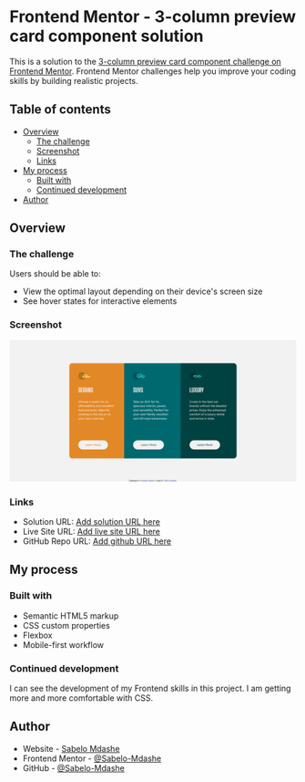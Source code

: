 # Frontend Mentor - 3-column preview card component solution

This is a solution to the [3-column preview card component challenge on Frontend Mentor](https://www.frontendmentor.io/challenges/3column-preview-card-component-pH92eAR2-). Frontend Mentor challenges help you improve your coding skills by building realistic projects.

## Table of contents

- [Overview](#overview)
  - [The challenge](#the-challenge)
  - [Screenshot](#screenshot)
  - [Links](#links)
- [My process](#my-process)
  - [Built with](#built-with)
  - [Continued development](#continued-development)
- [Author](#author)

## Overview

### The challenge

Users should be able to:

- View the optimal layout depending on their device's screen size
- See hover states for interactive elements

### Screenshot

![](./screenshots/Screenshot.png)

### Links

- Solution URL: [Add solution URL here](https://www.frontendmentor.io/solutions/3-column-preview-card-component-3l2gJh0sSH)
- Live Site URL: [Add live site URL here](https://sparkling-ganache-86e4c0.netlify.app/)
- GitHub Repo URL: [Add github URL here](https://github.com/Sabelo-Mdashe/3-column-preview-card-component-main)

## My process

### Built with

- Semantic HTML5 markup
- CSS custom properties
- Flexbox
- Mobile-first workflow

### Continued development

I can see the development of my Frontend skills in this project. I am getting more and more comfortable with CSS.

## Author

- Website - [Sabelo Mdashe](http://sabelomdashe.co.za)
- Frontend Mentor - [@Sabelo-Mdashe](https://www.frontendmentor.io/profile/Sabelo-Mdashe)
- GitHub - [@Sabelo-Mdashe](https://github.com/Sabelo-Mdashe)

